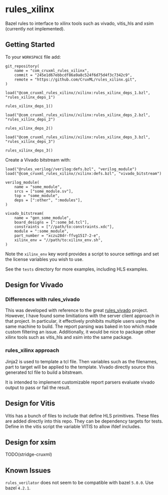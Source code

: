 # rules_xilinx

Bazel rules to interface to xilinx tools such as vivado, vitis_hls and xsim (currently not implemented).

## Getting Started

To your `WORKSPACE` file add:
```
git_repository(
    name = "com_cruxml_rules_xilinx",
    commit = "245e1d67ebbcdf86a9a8c524f6d75d4f3c7342c9",
    remote = "https://github.com/CruxML/rules_xilinx.git",
)

load("@com_cruxml_rules_xilinx//xilinx:rules_xilinx_deps_1.bzl", "rules_xilinx_deps_1")

rules_xilinx_deps_1()

load("@com_cruxml_rules_xilinx//xilinx:rules_xilinx_deps_2.bzl", "rules_xilinx_deps_2")

rules_xilinx_deps_2()

load("@com_cruxml_rules_xilinx//xilinx:rules_xilinx_deps_3.bzl", "rules_xilinx_deps_3")

rules_xilinx_deps_3()
```

Create a Vivado bitstream with:
```
load("@rules_verilog//verilog:defs.bzl", "verilog_module")
load("@com_cruxml_rules_xilinx//xilinx:defs.bzl", "vivado_bitstream")

verilog_module(
    name = "some_module",
    srcs = ["some_module.sv"],
    top = "some_module",
    deps = [":other", ":modules"],
)

vivado_bitstream(
    name = "gen_some_module",
    board_designs = [":some_bd.tcl"],
    constraints = ["//path/to:constraints.xdc"],
    module = ":some_module",
    part_number = "xczu28dr-ffvg1517-2-e",
    xilinx_env = "//path/to:xilinx_env.sh",
)
```

Note the `xilinx_env` key word provides a script to source settings and set the license variables you wish to use.

See the `tests` directory for more examples, including HLS examples.

## Design for Vivado

### Differences with rules_vivado

This was developed with reference to the great [rules_vivado](https://github.com/agoessling/rules_vivado) project.
However, I have found some limitiations with the server client approach in that project.
In particular, it effectively prohibits multiple users using the same machine to build.
The report parsing was baked in too which made custom filtering an issue.
Additionally, it would be nice to package other xilinx tools such as vitis_hls and xsim into the same package.

### rules_xilinx approach

Jinja2 is used to template a tcl file. Then variables such as the filenames, part to target will be applied to the template.
Vivado directly source this generated tcl file to build a bitstream.

It is intended to implement customizable report parsers evaluate vivado output to pass or fail the result.

## Design for Vitis

Vitis has a bunch of files to include that define HLS primitives. These files are added directly into this repo.
They can be dependency targets for tests. Define in the vitis script the variable VITIS to allow ifdef includes.

## Design for xsim

TODO(stridge-cruxml)

## Known Issues

`rules_verilator` does not seem to be compatible with bazel `5.0.0`. Use bazel `4.2.1`.
